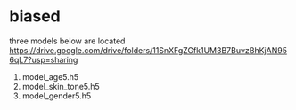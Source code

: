 # biased

three models below are located https://drive.google.com/drive/folders/11SnXFgZGfk1UM3B7BuvzBhKjAN956qL7?usp=sharing

1) model_age5.h5
2) model_skin_tone5.h5
3) model_gender5.h5

